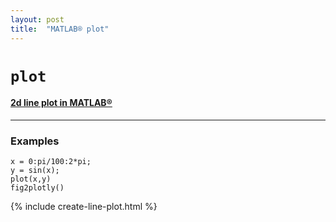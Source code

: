 ```yaml
---
layout: post
title:  "MATLAB® plot"
---
```


# `plot`
#### [2d line plot in MATLAB®](https://www.mathworks.com/help/matlab/ref/plot.html)

***

### Examples

```
x = 0:pi/100:2*pi;
y = sin(x);
plot(x,y)
fig2plotly()
```

{% include create-line-plot.html %}

